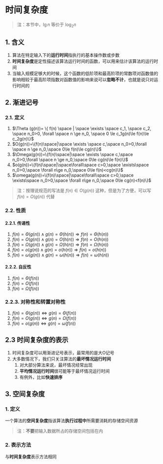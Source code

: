 # 时间复杂度

> 注：本节中，$\lg n$ 等价于  $\log_2 n$

## 1. 含义

1. 算法在特定输入下的**运行时间**指执行的基本操作数或步数
2. **时间复杂度**是定性描述该算法运行时间的函数，可以用来估计该算法的运行时间
3. 当输入规模足够大的时候，这个函数的低阶项和最高阶项的常数项对函数值的影响相较于最高阶项指数对函数值的影响来说可以**忽略不计**，也就是说只对运行时间的

## 2. 渐进记号

### 2.1. 定义

1. $\Theta (g(n))= \{ f(n) \space | \space \exists \space c_1, \space c_2, \space n_0>0, \forall \space n \ge n_0, \space 0 \le c_1g(n)\le f(n)\le c_2g(n)\}$
2. $O(g(n))=\{f(n)\space|\space \exists \space c,\space n_0>0,\forall \space n \ge n_0,\space 0\le f(n)\le cg(n)\}$
3. $\Omega(g(n))=\{f(n)\space|\space \exists \space c,\space n_0>0,\forall \space n \ge n_0,\space 0\le cg(n)\le f(n)\}$
4. $o(g(n))=\{f(n)\space|\space\forall\space c>0,\space \exists\space n_0>0,\space \forall n\ge n_0,\space 0\le f(n)<cg(n)\}$
5. $\omega(g(n))=\{f(n)\space|\space\forall\space c>0,\space \exists\space n_0>0,\space \forall n\ge n_0,\space 0\le cg(n)<f(n)\}$

> 注：按理说规范的写法是 $f(n)\in O(g(n))$ 这种，但是为了方便，可以写 $f(n)=O(g(n))$ 代替

### 2.2. 性质

#### 2.2.1. 传递性

1. $f(n)=\Theta(g(n))\wedge g(n)=\Theta(h(n))\Rightarrow f(n)=\Theta(h(n))$
2. $f(n)=O(g(n))\wedge g(n)=O(h(n))\Rightarrow f(n)=O(h(n))$
3. $f(n)=\Omega(g(n))\wedge g(n)=\Omega(h(n))\Rightarrow f(n)=\Omega(h(n))$
4. $f(n)=o(g(n))\wedge g(n)=o(h(n))\Rightarrow f(n)=o(h(n))$
5. $f(n)=\omega(g(n))\wedge g(n)=\omega(h(n))\Rightarrow f(n)=\omega(h(n))$

#### 2.2.2. 自反性

1. $f(n)=\Theta(f(n))$
2. $f(n)=O(f(n))$
3. $f(n)=\Omega(f(n))$

### 2.2.3. 对称性和转置对称性

1. $f(n)=\Theta(g(n))\Leftrightarrow g(n)=\Theta(f(n))$
2. $f(n)=O(g(n))\Leftrightarrow g(n)=\Omega(f(n))$
3. $f(n)=o(g(n))\Leftrightarrow g(n)=\omega(f(n))$

## 2.3 时间复杂度的表示

1. 时间复杂度可以用渐进记号表示，最常用的是大O记号
2. 大多数情况下，我们只关注算法的**最坏情况运行时间**
   1. 对大部分算法来说，最坏情况经常出现
   2. **平均情况运行时间**很可能等于最坏情况运行时间
   3. 有例外，比如**快速排序**

## 3. 空间复杂度

### 1. 定义

一个算法的**空间复杂度**指该算法**执行过程中**所需要消耗的存储空间资源
> 注：**不要**把输入数据所占的存储空间包括在内

### 2. 表示方法

与**时间复杂度**表示方法相同
